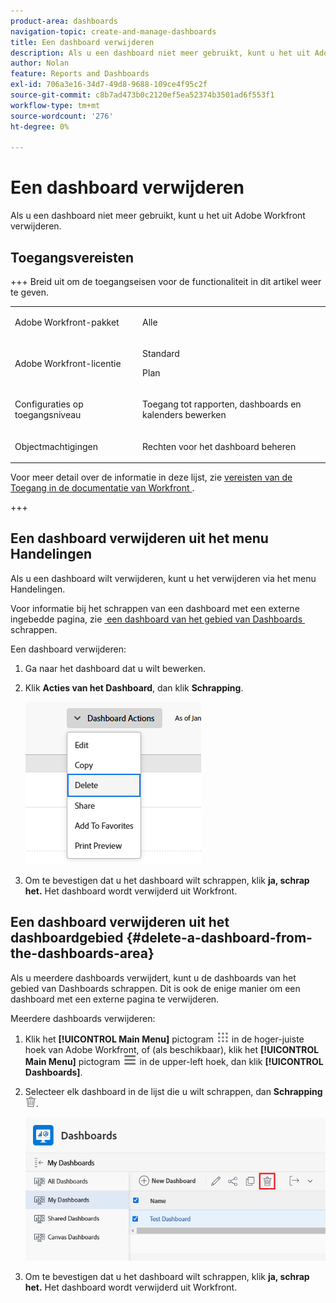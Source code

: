 ```yaml
---
product-area: dashboards
navigation-topic: create-and-manage-dashboards
title: Een dashboard verwijderen
description: Als u een dashboard niet meer gebruikt, kunt u het uit Adobe Workfront verwijderen.
author: Nolan
feature: Reports and Dashboards
exl-id: 706a3e16-34d7-49d8-9688-109ce4f95c2f
source-git-commit: c8b7ad473b0c2120ef5ea52374b3501ad6f553f1
workflow-type: tm+mt
source-wordcount: '276'
ht-degree: 0%

---
```


# Een dashboard verwijderen

<!-- Audited: 1/2025 -->

Als u een dashboard niet meer gebruikt, kunt u het uit Adobe Workfront verwijderen.

## Toegangsvereisten

+++ Breid uit om de toegangseisen voor de functionaliteit in dit artikel weer te geven. 

<table style="table-layout:auto"> 
 <col> 
 <col> 
 <tbody> 
  <tr> 
   <td role="rowheader">Adobe Workfront-pakket</td> 
   <td> <p>Alle</p> </td> 
  </tr> 
  <tr> 
   <td role="rowheader">Adobe Workfront-licentie</td> 
   <td> 
      <p>Standard</p>
      <p>Plan</p>
   </td> 
  </tr> 
  <tr> 
   <td role="rowheader">Configuraties op toegangsniveau</td> 
   <td> <p>Toegang tot rapporten, dashboards en kalenders bewerken</p></td> 
  </tr>  
  <tr> 
   <td role="rowheader">Objectmachtigingen</td> 
   <td> <p>Rechten voor het dashboard beheren</p></td> 
  </tr> 
 </tbody> 
</table>

Voor meer detail over de informatie in deze lijst, zie [&#x200B; vereisten van de Toegang in de documentatie van Workfront &#x200B;](/help/quicksilver/administration-and-setup/add-users/access-levels-and-object-permissions/access-level-requirements-in-documentation.md).


+++

## Een dashboard verwijderen uit het menu Handelingen

Als u een dashboard wilt verwijderen, kunt u het verwijderen via het menu Handelingen.

Voor informatie bij het schrappen van een dashboard met een externe ingebedde pagina, zie [&#x200B; een dashboard van het gebied van Dashboards &#x200B;](#delete-a-dashboard-from-the-dashboards-area) schrappen.

Een dashboard verwijderen:

1. Ga naar het dashboard dat u wilt bewerken.
1. Klik **Acties van het Dashboard**, dan klik **Schrapping**.

   ![&#x200B; Schrap dashboard &#x200B;](assets/unshimmed-delete-dashboard.png)

1. Om te bevestigen dat u het dashboard wilt schrappen, klik **ja, schrap het.**
Het dashboard wordt verwijderd uit Workfront.

## Een dashboard verwijderen uit het dashboardgebied {#delete-a-dashboard-from-the-dashboards-area}

Als u meerdere dashboards verwijdert, kunt u de dashboards van het gebied van Dashboards schrappen. Dit is ook de enige manier om een dashboard met een externe pagina te verwijderen.

Meerdere dashboards verwijderen:

1. Klik het **[!UICONTROL Main Menu]** pictogram ![&#x200B; Belangrijkste Menu &#x200B;](/help/_includes/assets/main-menu-icon.png) in de hoger-juiste hoek van Adobe Workfront, of (als beschikbaar), klik het **[!UICONTROL Main Menu]** pictogram ![&#x200B; Belangrijkste Menu &#x200B;](/help/_includes/assets/main-menu-icon-left-nav.png) in de upper-left hoek, dan klik **[!UICONTROL Dashboards]**.
1. Selecteer elk dashboard in de lijst die u wilt schrappen, dan **Schrapping** ![&#x200B; schrapt pictogram &#x200B;](assets/delete.png).

   ![&#x200B; Schrap dashboard &#x200B;](assets/unshimmed-delete-dashboard-list.png)

1. Om te bevestigen dat u het dashboard wilt schrappen, klik **ja, schrap het.**
Het dashboard wordt verwijderd uit Workfront.
